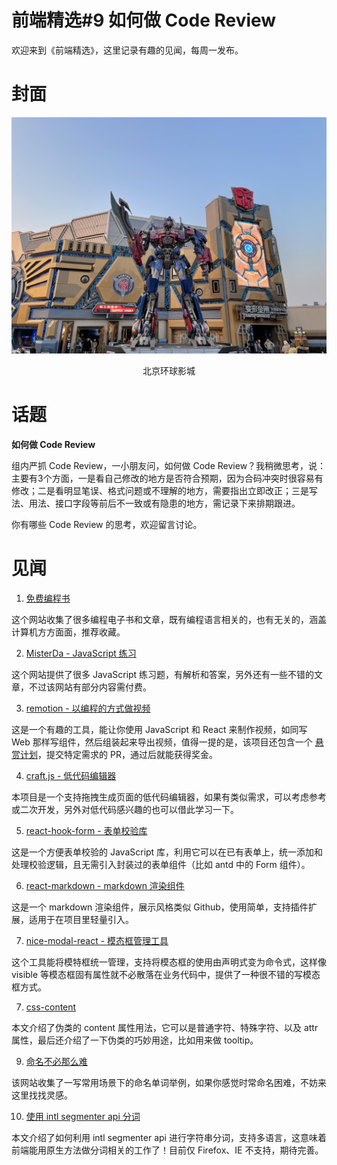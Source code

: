 # 前端精选#9 如何做 Code Review

欢迎来到《前端精选》，这里记录有趣的见闻，每周一发布。

# 封面

![](../assets/北京环球影城.jpg)
<p align=center>北京环球影城</p>

# 话题

**如何做 Code Review**

组内严抓 Code Review，一小朋友问，如何做 Code Review？我稍微思考，说：主要有3个方面，一是看自己修改的地方是否符合预期，因为合码冲突时很容易有修改；二是看明显笔误、格式问题或不理解的地方，需要指出立即改正；三是写法、用法、接口字段等前后不一致或有隐患的地方，需记录下来排期跟进。

你有哪些 Code Review 的思考，欢迎留言讨论。

# 见闻

1. [免费编程书](https://ebookfoundation.github.io/free-programming-books-search/?&sect=books&file=free-programming-books-zh.md)

这个网站收集了很多编程电子书和文章，既有编程语言相关的，也有无关的，涵盖计算机方方面面，推荐收藏。

2. [MisterDa - JavaScript 练习](https://www.misterda.com/)

这个网站提供了很多 JavaScript 练习题，有解析和答案，另外还有一些不错的文章，不过该网站有部分内容需付费。

3. [remotion - 以编程的方式做视频](https://www.remotion.dev/)

这是一个有趣的工具，能让你使用 JavaScript 和 React 来制作视频，如同写 Web 那样写组件，然后组装起来导出视频，值得一提的是，该项目还包含一个 [悬赏计划](https://www.remotion.dev/docs/contributing/bounty)，提交特定需求的 PR，通过后就能获得奖金。

4. [craft.js - 低代码编辑器](https://craft.js.org/)

本项目是一个支持拖拽生成页面的低代码编辑器，如果有类似需求，可以考虑参考或二次开发，另外对低代码感兴趣的也可以借此学习一下。

5. [react-hook-form - 表单校验库](https://react-hook-form.com/)

这是一个方便表单校验的 JavaScript 库，利用它可以在已有表单上，统一添加和处理校验逻辑，且无需引入封装过的表单组件（比如 antd 中的 Form 组件）。

6. [react-markdown - markdown 渲染组件](https://github.com/remarkjs/react-markdown)

这是一个 markdown 渲染组件，展示风格类似 Github，使用简单，支持插件扩展，适用于在项目里轻量引入。

7. [nice-modal-react - 模态框管理工具](https://github.com/eBay/nice-modal-react)

这个工具能将模特框统一管理，支持将模态框的使用由声明式变为命令式，这样像 visible 等模态框固有属性就不必散落在业务代码中，提供了一种很不错的写模态框方式。

7. [css-content](https://css-tricks.com/css-content/)

本文介绍了伪类的 content 属性用法，它可以是普通字符、特殊字符、以及 attr 属性，最后还介绍了一下伪类的巧妙用途，比如用来做 tooltip。

9. [命名不必那么难](https://classnames.paulrobertlloyd.com/)

该网站收集了一写常用场景下的命名单词举例，如果你感觉时常命名困难，不妨来这里找找灵感。

10. [使用 intl segmenter api 分词](https://polypane.app/blog/using-the-intl-segmenter-api/)

本文介绍了如何利用 intl segmenter api 进行字符串分词，支持多语言，这意味着前端能用原生方法做分词相关的工作了！目前仅 Firefox、IE 不支持，期待完善。
